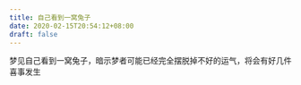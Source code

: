 ```yaml
---
title: 自己看到一窝兔子
date: 2020-02-15T20:54:12+08:00
draft: false
---
```


梦见自己看到一窝兔子，暗示梦者可能已经完全摆脱掉不好的运气，将会有好几件喜事发生